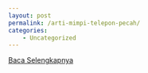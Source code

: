 ```yaml
---
layout: post
permalink: /arti-mimpi-telepon-pecah/
categories:
    - Uncategorized
---
```


[Baca Selengkapnya](/04)